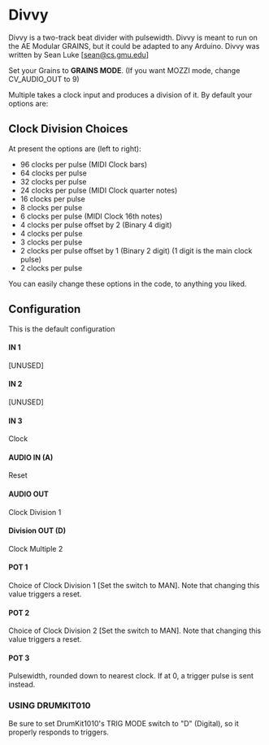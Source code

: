 # Divvy

Divvy is a two-track beat divider with pulsewidth. Divvy is meant to run on the AE Modular GRAINS, but it could be adapted to any Arduino.  Divvy was written by Sean Luke [sean@cs.gmu.edu]

Set your Grains to **GRAINS MODE**.  (If you want MOZZI mode, change CV_AUDIO_OUT to 9)

Multiple takes a clock input and produces a division of it.  By default your options are:

## Clock Division Choices

At present the options are (left to right):

- 96 clocks per pulse		     (MIDI Clock bars)
- 64 clocks per pulse
- 32 clocks per pulse
- 24 clocks per pulse		     (MIDI Clock quarter notes)
- 16 clocks per pulse
- 8 clocks per pulse
- 6 clocks per pulse		     (MIDI Clock 16th notes)
- 4 clocks per pulse offset by 2 (Binary 4 digit)
- 4 clocks per pulse
- 3 clocks per pulse
- 2 clocks per pulse offset by 1 (Binary 2 digit)  (1 digit is the main clock pulse)
- 2 clocks per pulse

You can easily change these options in the code, to anything you liked.

## Configuration
This is the default configuration

#### IN 1
[UNUSED]
#### IN 2
[UNUSED]
#### IN 3
Clock
#### AUDIO IN (A)
Reset
#### AUDIO OUT
Clock Division 1
#### Division OUT (D) 
Clock Multiple 2
#### POT 1
Choice of Clock Division 1   [Set the switch to MAN].  Note that changing this value triggers a reset.
#### POT 2
Choice of Clock Division 2   [Set the switch to MAN].  Note that changing this value triggers a reset.
#### POT 3
Pulsewidth, rounded down to nearest clock.  If at 0, a trigger pulse is sent instead.


### USING DRUMKIT010
Be sure to set DrumKit1010's TRIG MODE switch to "D" (Digital), so it properly responds to triggers.

